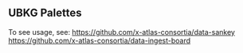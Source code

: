 ## UBKG Palettes

To see usage, see:
https://github.com/x-atlas-consortia/data-sankey
https://github.com/x-atlas-consortia/data-ingest-board